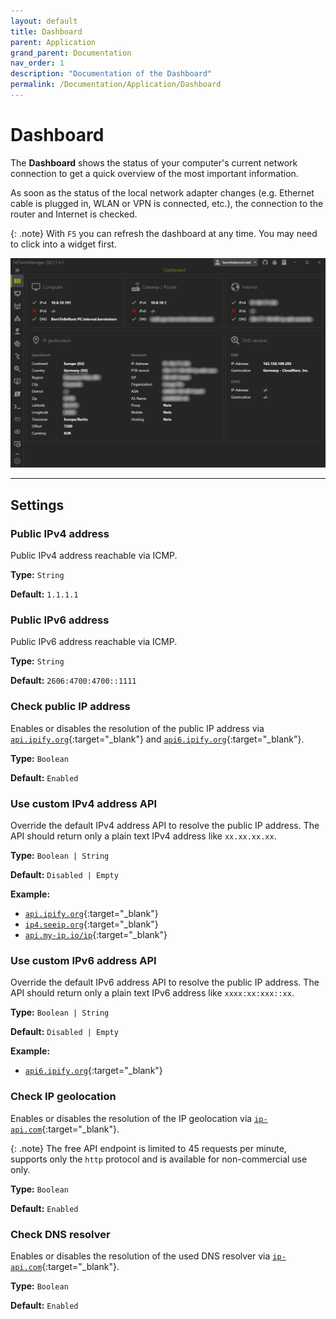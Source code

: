 ```yaml
---
layout: default
title: Dashboard
parent: Application
grand_parent: Documentation
nav_order: 1
description: "Documentation of the Dashboard"
permalink: /Documentation/Application/Dashboard
---
```


# Dashboard

The **Dashboard** shows the status of your computer's current network connection to get a quick overview of the most important information.

As soon as the status of the local network adapter changes (e.g. Ethernet cable is plugged in, WLAN or VPN is connected, etc.), the connection to the router and Internet is checked.

{: .note}
With `F5` you can refresh the dashboard at any time. You may need to click into a widget first.

![Dashboard](01_Dashboard.png)

<hr>

## Settings

### Public IPv4 address

Public IPv4 address reachable via ICMP.

**Type:** `String`

**Default:** `1.1.1.1`

### Public IPv6 address

Public IPv6 address reachable via ICMP.

**Type:** `String`

**Default:** `2606:4700:4700::1111`

### Check public IP address

Enables or disables the resolution of the public IP address via [`api.ipify.org`](https://www.ipify.org/){:target="\_blank"} and [`api6.ipify.org`](https://www.ipify.org/){:target="\_blank"}.

**Type:** `Boolean`

**Default:** `Enabled`

### Use custom IPv4 address API

Override the default IPv4 address API to resolve the public IP address. The API should return only a plain text IPv4 address like `xx.xx.xx.xx`.

**Type:** `Boolean | String`

**Default:** `Disabled | Empty`

**Example:**

- [`api.ipify.org`](https://api.ipify.org/){:target="\_blank"}
- [`ip4.seeip.org`](https://ip4.seeip.org/){:target="\_blank"}
- [`api.my-ip.io/ip`](https://api.my-ip.io/ip){:target="\_blank"}

### Use custom IPv6 address API

Override the default IPv6 address API to resolve the public IP address. The API should return only a plain text IPv6 address like `xxxx:xx:xxx::xx`.

**Type:** `Boolean | String`

**Default:** `Disabled | Empty`

**Example:**

- [`api6.ipify.org`](https://api6.ipify.org/){:target="\_blank"}

### Check IP geolocation

Enables or disables the resolution of the IP geolocation via [`ip-api.com`](https://ip-api.com/){:target="\_blank"}.

{: .note}
The free API endpoint is limited to 45 requests per minute, supports only the `http` protocol and is available for non-commercial use only.

**Type:** `Boolean`

**Default:** `Enabled`

### Check DNS resolver

Enables or disables the resolution of the used DNS resolver via [`ip-api.com`](https://ip-api.com/){:target="\_blank"}.

**Type:** `Boolean`

**Default:** `Enabled`
